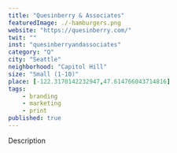 ```yaml
---
title: "Quesinberry & Associates"
featuredImage: ./-hamburgers.png
website: "https://quesinberry.com/"
twit: ""
inst: "quesinberryandassociates"
category: "Q"
city: "Seattle"
neighborhood: "Capitol Hill"
size: "Small (1-10)"
place: [-122.3170142232947,47.614766043714816]
tags:
    - branding
    - marketing
    - print
published: true
---
```


Description
